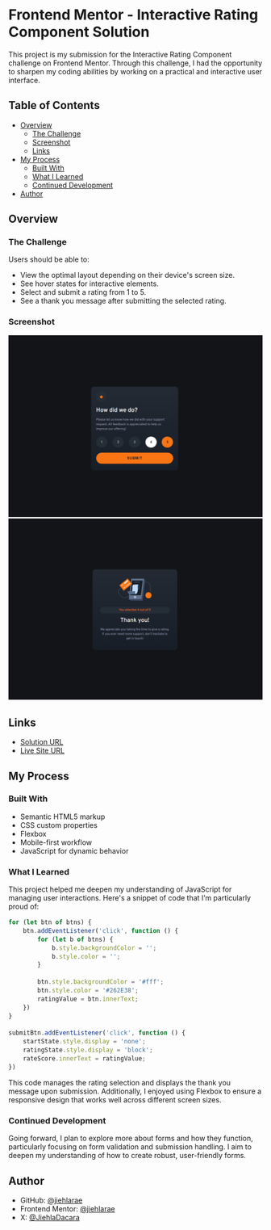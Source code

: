 # Frontend Mentor - Interactive Rating Component Solution

This project is my submission for the Interactive Rating Component challenge on Frontend Mentor. Through this challenge, I had the opportunity to sharpen my coding abilities by working on a practical and interactive user interface.

## Table of Contents
- [Overview](#overview)
  - [The Challenge](#the-challenge)
  - [Screenshot](#screenshot)
  - [Links](#links)
- [My Process](#my-process)
  - [Built With](#built-with)
  - [What I Learned](#what-i-learned)
  - [Continued Development](#continued-development)
- [Author](#author)

## Overview

### The Challenge

Users should be able to:

- View the optimal layout depending on their device's screen size.
- See hover states for interactive elements.
- Select and submit a rating from 1 to 5.
- See a thank you message after submitting the selected rating.

### Screenshot

![Interactive Rating Component Screenshot](/images/sc1.png)
![Interactive Rating Component Screenshot](/images/sc2.png)

## Links

- [Solution URL](https://github.com/jiehlarae/interactive-rating-component-main.git)
- [Live Site URL](https://jiehlarae.github.io/interactive-rating-component-main/)

## My Process

### Built With

- Semantic HTML5 markup
- CSS custom properties
- Flexbox
- Mobile-first workflow
- JavaScript for dynamic behavior

### What I Learned

This project helped me deepen my understanding of JavaScript for managing user interactions. Here's a snippet of code that I’m particularly proud of:

```javascript
for (let btn of btns) {
    btn.addEventListener('click', function () {
        for (let b of btns) {
            b.style.backgroundColor = '';
            b.style.color = '';
        }

        btn.style.backgroundColor = '#fff';
        btn.style.color = '#262E38';
        ratingValue = btn.innerText;
    })
}

submitBtn.addEventListener('click', function () {
    startState.style.display = 'none';
    ratingState.style.display = 'block';
    rateScore.innerText = ratingValue;
})
```

This code manages the rating selection and displays the thank you message upon submission. Additionally, I enjoyed using Flexbox to ensure a responsive design that works well across different screen sizes.

### Continued Development

Going forward, I plan to explore more about forms and how they function, particularly focusing on form validation and submission handling. I aim to deepen my understanding of how to create robust, user-friendly forms.

## Author

- GitHub: [@jiehlarae](https://github.com/jiehlarae)
- Frontend Mentor: [@jiehlarae](https://www.frontendmentor.io/profile/jiehlarae)
- X: [@JiehlaDacara](https://x.com/JiehlaDacara)
